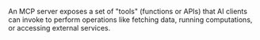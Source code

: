 
An MCP server exposes a set of "tools" (functions or APIs) that AI clients can invoke to perform operations like fetching data, running computations, or accessing external services.
